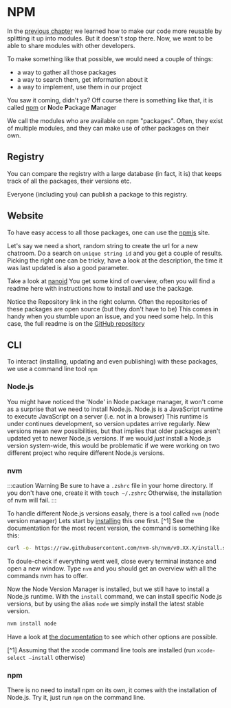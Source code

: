 # NPM

In the [previous chapter](packages-01-modules.md) we learned how to make our code more reusable by splitting it up into modules. But it doesn't stop there. Now, we want to be able to share modules with other developers.

To make something like that possible, we would need a couple of things:

- a way to gather all those packages
- a way to search them, get information about it
- a way to implement, use them in our project

You saw it coming, didn't ya? Off course there is something like that, it is called [npm](https://docs.npmjs.com/about-npm) or **N**ode **P**ackage **M**anager

We call the modules who are available on npm "packages". Often, they exist of multiple modules, and they can make use of other packages on their own.

## Registry

You can compare the registry with a large database (in fact, it is) that keeps track of all the packages, their versions etc.

Everyone (including you) can publish a package to this registry.

## Website

To have easy access to all those packages, one can use the [npmjs](https://www.npmjs.com/) site.

Let's say we need a short, random string to create the url for a new chatroom. Do a search on `unique string id` and you get a couple of results. Picking the right one can be tricky, have a look at the description, the time it was last updated is also a good parameter.

Take a look at [nanoid](https://www.npmjs.com/package/nanoid) You get some kind of overview, often you will find a readme here with instructions how to install and use the package.

Notice the Repository link in the right column. Often the repositories of these packages are open source (but they don't have to be) This comes in handy when you stumble upon an issue, and you need some help. In this case, the full readme is on the [GitHub repository](https://github.com/ai/nanoid)

## CLI

To interact (installing, updating and even publishing) with these packages, we use a command line tool `npm`

### Node.js

You might have noticed the 'Node' in Node package manager, it won't come as a surprise that we need to install Node.js. Node.js is a JavaScript runtime to execute JavaScript on a server (i.e. not in a browser) This runtime is under continues development, so version updates arrive regularly. New versions mean new possibilities, but that implies that older packages aren't updated yet to newer Node.js versions. If we would _just_ install a Node.js version system-wide, this would be problematic if we were working on two different project who require different Node.js versions.

### nvm

:::caution Warning
Be sure to have a `.zshrc` file in your home directory. If you don't have one, create it with `touch ~/.zshrc` Otherwise, the installation of nvm will fail.
:::

To handle different Node.js versions easaly, there is a tool called `nvm` (node version manager) Lets start by [installing](https://github.com/nvm-sh/nvm#installing-and-updating) this one first. [^1] See the documentation for the most recent version, the command is something like this:

```bash
curl -o- https://raw.githubusercontent.com/nvm-sh/nvm/v0.XX.X/install.sh | bash
```

To doule-check if everything went well, close every terminal instance and open a new window. Type `nvm` and you should get an overview with all the commands nvm has to offer.

Now the Node Version Manager is installed, but we still have to install a Node.js runtime. With the `install` command, we can install specific Node.js versions, but by using the alias `node` we simply install the latest stable version.

```bash
nvm install node
```

Have a look at [the documentation](https://github.com/nvm-sh/nvm#usage) to see which other options are possible.

[^1] Assuming that the xcode command line tools are installed (run `xcode-select –install` otherwise)

### npm

There is no need to install npm on its own, it comes with the installation of Node.js. Try it, just run `npm` on the command line.
